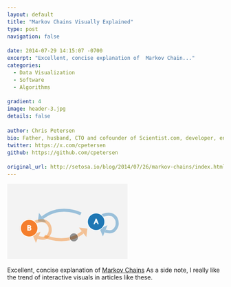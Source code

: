 ```yaml
---
layout: default
title: "Markov Chains Visually Explained"
type: post
navigation: false

date: 2014-07-29 14:15:07 -0700
excerpt: "Excellent, concise explanation of  Markov Chain..."
categories:
  - Data Visualization
  - Software
  - Algorithms

gradient: 4
image: header-3.jpg
details: false

author: Chris Petersen
bio: Father, husband, CTO and cofounder of Scientist.com, developer, entrepreneur and technologist.
twitter: https://x.com/cpetersen
github: https://github.com/cpetersen

original_url: http://setosa.io/blog/2014/07/26/markov-chains/index.html
---
```



  ![351d356cf7c7e9fd9f1f73db880c6f94.png](/assets/import/351d356cf7c7e9fd9f1f73db880c6f94.png)  

 Excellent, concise explanation of  [Markov Chains](http://en.wikipedia.org/wiki/Markov_chains)   As a side note, I really like the trend of interactive visuals in articles like these.

 

